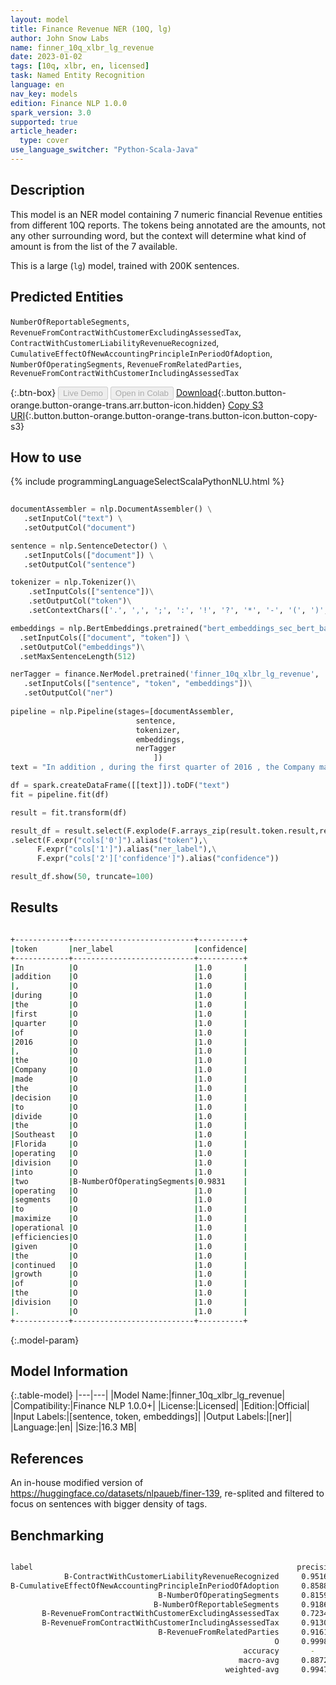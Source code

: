 ```yaml
---
layout: model
title: Finance Revenue NER (10Q, lg)
author: John Snow Labs
name: finner_10q_xlbr_lg_revenue
date: 2023-01-02
tags: [10q, xlbr, en, licensed]
task: Named Entity Recognition
language: en
nav_key: models
edition: Finance NLP 1.0.0
spark_version: 3.0
supported: true
article_header:
  type: cover
use_language_switcher: "Python-Scala-Java"
---
```


## Description

This model is an NER model containing 7 numeric financial Revenue entities from different 10Q reports. The tokens being annotated are the amounts, not any other surrounding word, but the context will determine what kind of amount is from the list of the 7 available.

This is a large (`lg`) model, trained with 200K sentences.

## Predicted Entities

`NumberOfReportableSegments`, `RevenueFromContractWithCustomerExcludingAssessedTax`, `ContractWithCustomerLiabilityRevenueRecognized`, `CumulativeEffectOfNewAccountingPrincipleInPeriodOfAdoption`, `NumberOfOperatingSegments`, `RevenueFromRelatedParties`, `RevenueFromContractWithCustomerIncludingAssessedTax`

{:.btn-box}
<button class="button button-orange" disabled>Live Demo</button>
<button class="button button-orange" disabled>Open in Colab</button>
[Download](https://s3.amazonaws.com/auxdata.johnsnowlabs.com/finance/models/finner_10q_xlbr_lg_revenue_en_1.0.0_3.0_1672653078889.zip){:.button.button-orange.button-orange-trans.arr.button-icon.hidden}
[Copy S3 URI](s3://auxdata.johnsnowlabs.com/finance/models/finner_10q_xlbr_lg_revenue_en_1.0.0_3.0_1672653078889.zip){:.button.button-orange.button-orange-trans.button-icon.button-copy-s3}

## How to use



<div class="tabs-box" markdown="1">
{% include programmingLanguageSelectScalaPythonNLU.html %}

```python
 
documentAssembler = nlp.DocumentAssembler() \
   .setInputCol("text") \
   .setOutputCol("document")

sentence = nlp.SentenceDetector() \
   .setInputCols(["document"]) \
   .setOutputCol("sentence") 

tokenizer = nlp.Tokenizer()\
    .setInputCols(["sentence"])\
    .setOutputCol("token")\
    .setContextChars(['.', ',', ';', ':', '!', '?', '*', '-', '(', ')', '”', '’', '$','€'])

embeddings = nlp.BertEmbeddings.pretrained("bert_embeddings_sec_bert_base","en") \
  .setInputCols(["document", "token"]) \
  .setOutputCol("embeddings")\
  .setMaxSentenceLength(512)

nerTagger = finance.NerModel.pretrained('finner_10q_xlbr_lg_revenue', 'en', 'finance/models')\
   .setInputCols(["sentence", "token", "embeddings"])\
   .setOutputCol("ner")
              
pipeline = nlp.Pipeline(stages=[documentAssembler,
                            sentence,
                            tokenizer,
                            embeddings,
                            nerTagger
                                ])
text = "In addition , during the first quarter of 2016 , the Company made the decision to divide the Southeast Florida operating division into two operating segments to maximize operational efficiencies given the continued growth of the division ."

df = spark.createDataFrame([[text]]).toDF("text")
fit = pipeline.fit(df)

result = fit.transform(df)

result_df = result.select(F.explode(F.arrays_zip(result.token.result,result.ner.result, result.ner.metadata)).alias("cols"))\
.select(F.expr("cols['0']").alias("token"),\
      F.expr("cols['1']").alias("ner_label"),\
      F.expr("cols['2']['confidence']").alias("confidence"))

result_df.show(50, truncate=100)
```

</div>

## Results

```bash

+------------+---------------------------+----------+
|token       |ner_label                  |confidence|
+------------+---------------------------+----------+
|In          |O                          |1.0       |
|addition    |O                          |1.0       |
|,           |O                          |1.0       |
|during      |O                          |1.0       |
|the         |O                          |1.0       |
|first       |O                          |1.0       |
|quarter     |O                          |1.0       |
|of          |O                          |1.0       |
|2016        |O                          |1.0       |
|,           |O                          |1.0       |
|the         |O                          |1.0       |
|Company     |O                          |1.0       |
|made        |O                          |1.0       |
|the         |O                          |1.0       |
|decision    |O                          |1.0       |
|to          |O                          |1.0       |
|divide      |O                          |1.0       |
|the         |O                          |1.0       |
|Southeast   |O                          |1.0       |
|Florida     |O                          |1.0       |
|operating   |O                          |1.0       |
|division    |O                          |1.0       |
|into        |O                          |1.0       |
|two         |B-NumberOfOperatingSegments|0.9831    |
|operating   |O                          |1.0       |
|segments    |O                          |1.0       |
|to          |O                          |1.0       |
|maximize    |O                          |1.0       |
|operational |O                          |1.0       |
|efficiencies|O                          |1.0       |
|given       |O                          |1.0       |
|the         |O                          |1.0       |
|continued   |O                          |1.0       |
|growth      |O                          |1.0       |
|of          |O                          |1.0       |
|the         |O                          |1.0       |
|division    |O                          |1.0       |
|.           |O                          |1.0       |
+------------+---------------------------+----------+

```

{:.model-param}
## Model Information

{:.table-model}
|---|---|
|Model Name:|finner_10q_xlbr_lg_revenue|
|Compatibility:|Finance NLP 1.0.0+|
|License:|Licensed|
|Edition:|Official|
|Input Labels:|[sentence, token, embeddings]|
|Output Labels:|[ner]|
|Language:|en|
|Size:|16.3 MB|

## References

An in-house modified version of https://huggingface.co/datasets/nlpaueb/finer-139, re-splited and filtered to focus on sentences with bigger density of tags.

## Benchmarking

```bash

label                                                           precision    recall  f1-score   support
            B-ContractWithCustomerLiabilityRevenueRecognized     0.9516    0.9502    0.9509       642
B-CumulativeEffectOfNewAccountingPrincipleInPeriodOfAdoption     0.8588    0.9648    0.9087       227
                                 B-NumberOfOperatingSegments     0.8159    0.8654    0.8399       379
                                B-NumberOfReportableSegments     0.9186    0.8899    0.9040       672
       B-RevenueFromContractWithCustomerExcludingAssessedTax     0.7234    0.9223    0.8108       618
       B-RevenueFromContractWithCustomerIncludingAssessedTax     0.9130    0.2500    0.3925       168
                                 B-RevenueFromRelatedParties     0.9161    0.9192    0.9176       594
                                                           O     0.9998    0.9988    0.9993     80111
                                                    accuracy       -           -     0.9942     83411
                                                   macro-avg     0.8872    0.8451    0.8405     83411
                                                weighted-avg     0.9947    0.9942    0.9940     83411

```
